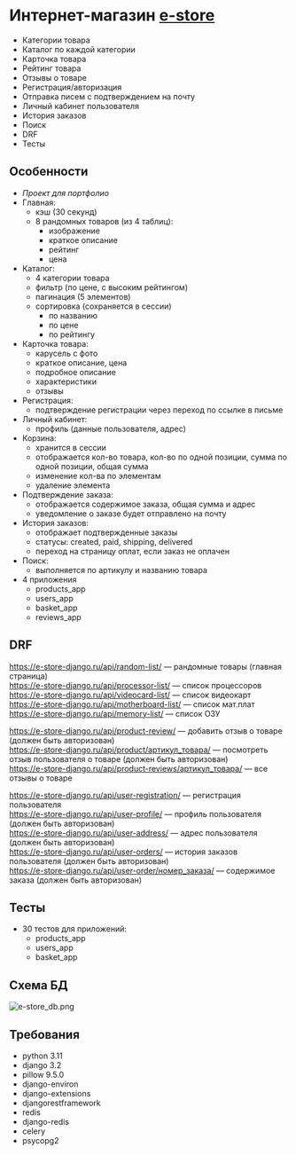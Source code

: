 # Интернет-магазин [e-store](https://e-store-django.ru)
- Категории товара
- Каталог по каждой категории
- Карточка товара
- Рейтинг товара
- Отзывы о товаре
- Регистрация/авторизация
- Отправка писем с подтверждением на почту
- Личный кабинет пользователя
- История заказов
- Поиск
- DRF
- Тесты

## Особенности
- *Проект для портфолио*
- Главная:
  - кэш (30 секунд)
  - 8 рандомных товаров (из 4 таблиц):
    - изображение
    - краткое описание
    - рейтинг
    - цена
- Каталог:
  - 4 категории товара
  - фильтр (по цене, с высоким рейтингом)
  - пагинация (5 элементов)
  - сортировка (сохраняется в сессии)
    - по названию
    - по цене
    - по рейтингу
- Карточка товара:
  - карусель с фото 
  - краткое описание, цена
  - подробное описание
  - характеристики
  - отзывы
- Регистрация:
  - подтверждение регистрации через переход по ссылке в письме
- Личный кабинет:
  - профиль (данные пользователя, адрес)
- Корзина:
  - хранится в сессии
  - отображается кол-во товара, кол-во по одной позиции, сумма по одной позиции, общая сумма
  - изменение кол-ва по элементам
  - удаление элемента
- Подтверждение заказа:
  - отображается содержимое заказа, общая сумма и адрес 
  - уведомление о заказе будет отправлено на почту
- История заказов:
  - отображает подтвержденные заказы
  - статусы: created, paid, shipping, delivered
  - переход на страницу оплат, если заказ не оплачен
- Поиск:
  - выполняется по артикулу и названию товара
- 4 приложения
  - products_app
  - users_app
  - basket_app
  - reviews_app

## DRF
https://e-store-django.ru/api/random-list/ — рандомные товары (главная страница)  
https://e-store-django.ru/api/processor-list/ — список процессоров  
https://e-store-django.ru/api/videocard-list/ — список видеокарт  
https://e-store-django.ru/api/motherboard-list/ — список мат.плат  
https://e-store-django.ru/api/memory-list/ — список ОЗУ  

https://e-store-django.ru/api/product-review/ — добавить отзыв о товаре (должен быть авторизован)  
https://e-store-django.ru/api/product/артикул_товара/ — посмотреть отзыв пользователя о товаре (должен быть авторизован)  
https://e-store-django.ru/api/product-reviews/артикул_товара/ — все отзывы о товаре  

https://e-store-django.ru/api/user-registration/ — регистрация пользователя  
https://e-store-django.ru/api/user-profile/ — профиль пользователя (должен быть авторизован)  
https://e-store-django.ru/api/user-address/ — адрес пользователя (должен быть авторизован)  
https://e-store-django.ru/api/user-orders/ — история заказов пользователя (должен быть авторизован)  
https://e-store-django.ru/api/user-order/номер_заказа/ — содержимое заказа (должен быть авторизован)  

## Тесты
- 30 тестов для приложений:
  - products_app
  - users_app 
  - basket_app

## Схема БД
![e-store_db.png](https://s8d8.turboimg.net/sp/4505e0280706b99545ccdefb3e949895/e-store_db.png)

## Требования
- python 3.11
- django 3.2
- pillow 9.5.0
- django-environ
- django-extensions
- djangorestframework
- redis
- django-redis
- celery
- psycopg2
